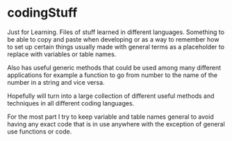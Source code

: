 # codingStuff
Just for Learning.
Files of stuff learned in different languages. Something to be able to copy and paste when developing or as a way to remember how to set up certain things 
usually made with general terms as a placeholder to replace with variables or table names.

Also has useful generic methods that could be used among many different applications for example a function to go from number to the name of the number in a string and vice versa.

Hopefully will turn into a large collection of different useful methods and techniques in all different coding languages.

For the most part I try to keep variable and table names general to avoid having any exact code that is in use anywhere with the exception of general use functions or code. 